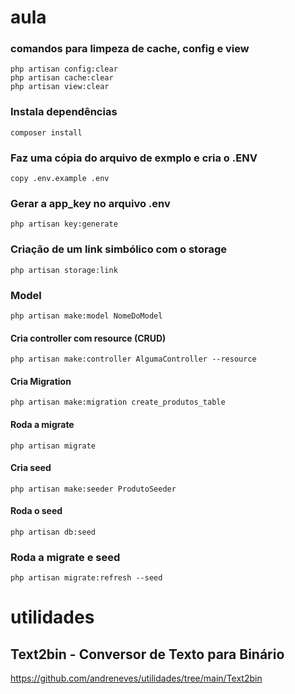 # aula

### comandos para limpeza de cache, config e view
```
php artisan config:clear
php artisan cache:clear
php artisan view:clear
```

### Instala dependências
```
composer install
```

### Faz uma cópia do arquivo de exmplo e cria o .ENV
```
copy .env.example .env
```

### Gerar a app_key no arquivo .env
```
php artisan key:generate
```

### Criação de um link simbólico com o storage
```
php artisan storage:link
```


### Model
```
php artisan make:model NomeDoModel
```

#### Cria controller com resource (CRUD)
```
php artisan make:controller AlgumaController --resource
```

#### Cria Migration
```
php artisan make:migration create_produtos_table
```

#### Roda a migrate
```
php artisan migrate
```

#### Cria seed 
```
php artisan make:seeder ProdutoSeeder
```

#### Roda o seed
```
php artisan db:seed
```

### Roda a migrate e seed
```
php artisan migrate:refresh --seed
```








# utilidades

## Text2bin - Conversor de Texto para Binário
https://github.com/andreneves/utilidades/tree/main/Text2bin


